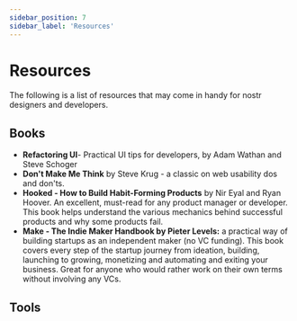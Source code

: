 ```yaml
---
sidebar_position: 7
sidebar_label: 'Resources'
---
```


# Resources
The following is a list of resources that may come in handy for nostr designers and developers.
## Books
- **Refactoring UI**- Practical UI tips for developers, by Adam Wathan and Steve Schoger
- **Don't Make Me Think** by Steve Krug - a classic on web usability dos and don'ts. 
- **Hooked - How to Build Habit-Forming Products** by Nir Eyal and Ryan Hoover. An excellent, must-read for any product manager or developer. This book helps understand the various mechanics behind successful products and why some products fail.
- **Make - The Indie Maker Handbook by Pieter Levels:** a practical way of building startups as an independent maker (no VC funding). This book covers every step of the startup journey from ideation, building, launching to growing, monetizing and automating and exiting your business. Great for anyone who would rather work on their own terms without involving any VCs.  

## Tools

